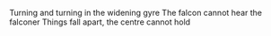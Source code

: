 Turning and turning in the widening gyre
The falcon cannot hear the falconer
Things fall apart, the centre cannot hold
